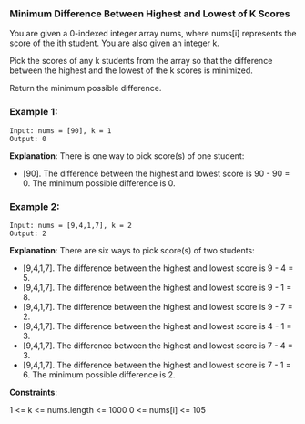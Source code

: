 ### Minimum Difference Between Highest and Lowest of K Scores
You are given a 0-indexed integer array nums, where nums[i] represents the score of the ith student. You are also given an integer k.

Pick the scores of any k students from the array so that the difference between the highest and the lowest of the k scores is minimized.

Return the minimum possible difference.

 

### Example 1:
```
Input: nums = [90], k = 1
Output: 0
```
**Explanation**: There is one way to pick score(s) of one student:
- [90]. The difference between the highest and lowest score is 90 - 90 = 0.
The minimum possible difference is 0.
### Example 2:
```
Input: nums = [9,4,1,7], k = 2
Output: 2
```
**Explanation**: There are six ways to pick score(s) of two students:
- [9,4,1,7]. The difference between the highest and lowest score is 9 - 4 = 5.
- [9,4,1,7]. The difference between the highest and lowest score is 9 - 1 = 8.
- [9,4,1,7]. The difference between the highest and lowest score is 9 - 7 = 2.
- [9,4,1,7]. The difference between the highest and lowest score is 4 - 1 = 3.
- [9,4,1,7]. The difference between the highest and lowest score is 7 - 4 = 3.
- [9,4,1,7]. The difference between the highest and lowest score is 7 - 1 = 6.
The minimum possible difference is 2.
 

**Constraints**:

1 <= k <= nums.length <= 1000
0 <= nums[i] <= 105
